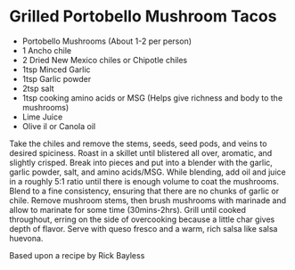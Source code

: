# Grilled Portobello Mushroom Tacos

* Portobello Mushrooms (About 1-2 per person)
* 1 Ancho chile
* 2 Dried New Mexico chiles or Chipotle chiles
* 1tsp Minced Garlic
* 1tsp Garlic powder
* 2tsp salt
* 1tsp cooking amino acids or MSG (Helps give richness and body to the mushrooms)
* Lime Juice
* Olive il or Canola oil

Take the chiles and remove the stems, seeds, seed pods, and veins to desired spiciness. Roast in a skillet until blistered all over, aromatic, and slightly crisped. Break into pieces and put into a blender with the garlic, garlic powder, salt, and amino acids/MSG. While blending, add oil and juice in a roughly 5:1 ratio until there is enough volume to coat the mushrooms. Blend to a fine consistency, ensuring that there are no chunks of garlic or chile. Remove mushroom stems, then brush mushrooms with marinade and allow to marinate for some time (30mins-2hrs). Grill until cooked throughout, erring on the side of overcooking because a little char gives depth of flavor. Serve with queso fresco and a warm, rich salsa like salsa huevona.

Based upon a recipe by Rick Bayless
